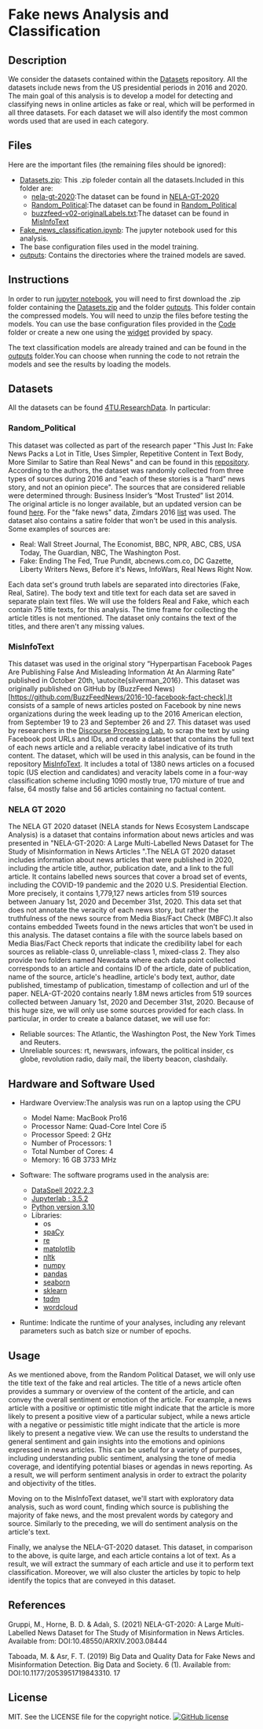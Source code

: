 # Fake news Analysis and Classification

## Description
We consider the datasets contained within the [Datasets](./Datasets) repository. All the datasets include news from the US presidential periods in 2016 and 2020.
The main goal of this analysis is to develop a model for detecting and classifying news in online articles as fake or real, which will be performed in all three datasets.
For each dataset we will also identify the most common words used that are used in each category.

## Files
Here are the important files (the remaining files should be ignored):

* [Datasets.zip](./Datasets.zip): This .zip foleder contain all the datasets.Included in this folder are:
  * [nela-gt-2020](./Datasets/nela-gt-2020):The dataset can be found in [NELA-GT-2020](https://dataverse.harvard.edu/dataset.xhtml?persistentId=doi:10.7910/DVN/CHMUYZ)
  * [Random_Political](./Datasets/Random_Political):The dataset can be found in [Random_Political](https://github.com/BenjaminDHorne/fakenewsdata1)
  * [buzzfeed-v02-originalLabels.txt](./Datasets/buzzfeed-v02-originalLabels.txt):The dataset can be found in [MisInfoText](https://github.com/sfu-discourse-lab/MisInfoText#readme)
* [Fake_news_classification.ipynb](./Code/Fake_news_classification.ipynb): The jupyter notebook used for this analysis.
* The base configuration files used in the model training.
* [outputs](./outputs): Contains the directories where the trained models are saved.

## Instructions

In order to run [jupyter notebook](./Fake_news_classification.ipynb), you will need to first download the .zip folder containing the [Datasets.zip](./Datasets.zip) and the folder [outputs](./outputs). This folder contain the compressed models. You will need to unzip the files before testing the models. 
You can use the base configuration files provided in the [Code](./Code) folder or create a new one using the [widget](https://spacy.io/usage/training#quickstart) provided by spacy.

The text classification models are already trained and can be found in the [outputs](./Code/outputs) folder.You can choose when running the code to not retrain the models and see the results by loading the models.

## Datasets

All the datasets can be found [4TU.ResearchData](https://data.4tu.nl/articles/dataset/Repository_of_fake_news_detection_datasets/14151755).
In particular:

### Random_Political
This dataset was collected as part of the research paper "This Just In: Fake News Packs a Lot in Title, Uses Simpler, Repetitive Content in Text Body, More Similar to Satire than Real News" 
and can be found in this [repository](https://github.com/BenjaminDHorne/fakenewsdata1).
According to the authors, the dataset was randomly collected from three types of sources during 2016 
and "each of these stories is a “hard” news story, and not an opinion piece". 
The sources  that are considered reliable were determined through: Business Insider’s “Most Trusted” list 2014.  
The original article is no longer available, but an updated version can be found [here](https://www.businessinsider.com/most-and-least-trusted-news-outlets-in-america-2017-3). 
For the "fake news" data, Zimdars 2016 [list](https://docs.google.com/document/d/10eA5-mCZLSS4MQY5QGb5ewC3VAL6pLkT53V_81ZyitM/preview) was used. 
The dataset also contains a satire folder that won't be used in this analysis. Some examples of sources are:

* Real: Wall Street Journal, The Economist, BBC, NPR, ABC, CBS, USA Today, The Guardian, NBC, The Washington Post.
* Fake: Ending The Fed, True Pundit, abcnews.com.co, DC Gazette, Liberty Writers News, Before it's News, InfoWars, Real News Right Now.

Each data set's ground truth labels are separated into directories (Fake, Real, Satire). 
The body text and title text for each data set are saved in separate plain text files. 
We will use the folders Real and Fake, which each contain 75 title texts, for this analysis. 
The time frame for collecting the article titles is not mentioned. 
The dataset only contains the text of the titles, and there aren't any missing values.

### MisInfoText
This dataset was used in the original story “Hyperpartisan Facebook Pages Are Publishing False And Misleading Information At An Alarming Rate” 
published in October 20th, \autocite{silverman_2016}. This dataset was originally published on GitHub by 
(BuzzFeed News)[https://github.com/BuzzFeedNews/2016-10-facebook-fact-check].It consists of a sample of news articles
posted on Facebook by nine news organizations during the week leading up to the 2016 American election,
from September 19 to 23 and September 26 and 27.
This dataset was used by researchers in the [Discourse Processing Lab](http://www.sfu.ca/discourse-lab/software_and_data/demo.html), 
to scrap the text by using Facebook post URLs and IDs, and create a dataset that contains the full text of each news 
article and a reliable veracity label indicative of its truth content. 
The dataset, which will be used in this analysis, can be found in the repository [MisInfoText](https://github.com/sfu-discourse-lab/MisInfoText#readme). 
It includes a total of 1380 news articles on a focused topic (US election and candidates) and veracity labels come in 
a four-way classification scheme including 1090 mostly true, 170 mixture of true and false, 64 mostly false and 
56 articles containing no factual content.

### NELA GT 2020
The NELA GT 2020 dataset (NELA stands for News Ecosystem Landscape Analysis) is a dataset that contains information 
about news articles and was presented in 
"NELA-GT-2020: A Large Multi-Labelled News Dataset for The Study of Misinformation in News Articles ".The NELA GT 2020 dataset includes information about news articles that were published in 2020, including the article title, author, publication date, and a link to the full article. It contains labelled news sources that  cover  a  broad  set  of  events,  including  the  COVID-19 pandemic and the 2020 U.S. Presidential Election. More precisely, it contains 1,779,127 news articles from 519  sources between January  1st,  2020 and December 31st,  2020.  This data set that does not annotate the veracity of each news story, but rather the truthfulness of the news source from Media Bias/Fact Check (MBFC).It also contains embedded Tweets found in the news articles that won't be used in this analysis.
The dataset contains a file with the source labels based on Media Bias/Fact Check reports that indicate the credibility label for each sources as reliable-class 0, unreliable-class 1, mixed-class 2. They also provide two folders named Newsdata where each data point collected corresponds to an article and contains ID of the article, date of publication, name of the source, article's headline, article's body text, author, date published, timestamp of publication, timestamp of collection and url of the paper. NELA-GT-2020 contains nearly 1.8M news articles from 519 sources collected between January 1st, 2020 and December 31st, 2020.
Because of this huge size, we will only use some sources provided for each class. In particular, in order to create a balance dataset, we will use for:
* Reliable sources: The Atlantic, the Washington Post, the New York Times and Reuters.
* Unreliable sources:  rt, newswars, infowars, the political insider, cs globe, revolution radio, daily mail, the liberty beacon, clashdaily.


## Hardware and Software Used
- Hardware Overview:The analysis was run on a laptop using the CPU
  - Model Name: MacBook Pro16 
  - Processor Name: Quad-Core Intel Core i5 
  - Processor Speed: 2 GHz 
  - Number of Processors: 1 
  - Total Number of Cores: 4 
  - Memory: 16 GB 3733 MHz
- Software: The software programs used in the analysis are:
  - [DataSpell 2022.2.3](https://www.jetbrains.com/dataspell/)
  - [Jupyterlab : 3.5.2](https://jupyter.org/)
  - [Python version 3.10](https://www.python.org/downloads/release/python-3100/)
  - Libraries:
    - os
    - [spaCy](https://spacy.io/)
    - [re](https://pypi.org/project/regex/)
    - [matplotlib](https://pypi.org/project/matplotlib/)
    - [nltk](https://www.nltk.org/)
    - [numpy](https://numpy.org/)
    - [pandas](https://pandas.pydata.org/)
    - [seaborn](https://seaborn.pydata.org/) 
    - [sklearn](https://scikit-learn.org/stable/)
    - [tqdm](https://tqdm.github.io/)
    - [wordcloud](https://amueller.github.io/word_cloud/)

- Runtime: Indicate the runtime of your analyses, including any relevant parameters such as batch size or number of epochs.


## Usage
As we mentioned above, from the Random Political Dataset, we will only use the title text of the fake and real articles.
The title of a news article often provides a summary or overview of the content of the article,
and can convey the overall sentiment or emotion of the article. 
For example, a news article with a positive or optimistic title might indicate that the article is more likely to 
present a positive view of a particular subject, while a news article with a negative or pessimistic title might 
indicate that the article is more likely to present a negative view. We can use the results to understand the general 
sentiment and gain insights into the emotions and opinions expressed in news articles. 
This can be useful for a variety of purposes, including understanding public sentiment, analysing the tone of media 
coverage, and identifying potential biases or agendas in news reporting. As a result, we will perform sentiment 
analysis in order to extract the polarity and objectivity of the titles.

Moving on to the MisInfoText dataset, we'll start with exploratory data analysis, such as word count, 
finding which source is publishing the majority of fake news, and the most prevalent words by category and source.
Similarly to the preceding, we will do sentiment analysis on the article's text.

Finally, we analyse the NELA-GT-2020 dataset. This dataset, in comparison to the above, is quite large, 
and each article contains a lot of text. As a result, we will extract the summary of each article and use it to 
perform text classification. Moreover, we will also cluster the articles by topic to help identify the topics 
that are conveyed in this dataset.

## References
Gruppi, M., Horne, B. D. & Adalı, S. (2021) NELA-GT-2020: A Large Multi-Labelled News Dataset for
The Study of Misinformation in News Articles. Available from: DOI:10.48550/ARXIV.2003.08444

Taboada, M. & Asr, F. T. (2019) Big Data and Quality Data for Fake News and Misinformation Detection. Big Data and Society. 6 (1). Available from: DOI:10.1177/2053951719843310.
17

## License

MIT. See the LICENSE file for the copyright notice.
[![GitHub license](https://img.shields.io/badge/license-MIT-blue.svg)](https://github.com/your-username/project-title/blob/master/LICENSE)



